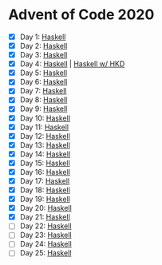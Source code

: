 # Advent of Code 2020

* [x] Day 1:  [Haskell](Haskell/src/Day01.hs)
* [x] Day 2:  [Haskell](Haskell/src/Day02.hs)
* [x] Day 3:  [Haskell](Haskell/src/Day03.hs)
* [x] Day 4:  [Haskell](Haskell/src/Day04.hs) | [Haskell w/ HKD](Haskell/src/Day04HKD.hs)
* [x] Day 5:  [Haskell](Haskell/src/Day05.hs)
* [x] Day 6:  [Haskell](Haskell/src/Day06.hs)
* [x] Day 7:  [Haskell](Haskell/src/Day07.hs)
* [x] Day 8:  [Haskell](Haskell/src/Day08.hs)
* [x] Day 9:  [Haskell](Haskell/src/Day09.hs)
* [x] Day 10: [Haskell](Haskell/src/Day10.hs)
* [x] Day 11: [Haskell](Haskell/src/Day11.hs)
* [x] Day 12: [Haskell](Haskell/src/Day12.hs)
* [x] Day 13: [Haskell](Haskell/src/Day13.hs)
* [x] Day 14: [Haskell](Haskell/src/Day14.hs)
* [x] Day 15: [Haskell](Haskell/src/Day15.hs)
* [x] Day 16: [Haskell](Haskell/src/Day16.hs)
* [x] Day 17: [Haskell](Haskell/src/Day17.hs)
* [x] Day 18: [Haskell](Haskell/src/Day18.hs)
* [x] Day 19: [Haskell](Haskell/src/Day19.hs)
* [x] Day 20: [Haskell](Haskell/src/Day20.hs)
* [x] Day 21: [Haskell](Haskell/src/Day21.hs)
* [ ] Day 22: [Haskell](Haskell/src/Day22.hs)
* [ ] Day 23: [Haskell](Haskell/src/Day23.hs)
* [ ] Day 24: [Haskell](Haskell/src/Day24.hs)
* [ ] Day 25: [Haskell](Haskell/src/Day25.hs)
